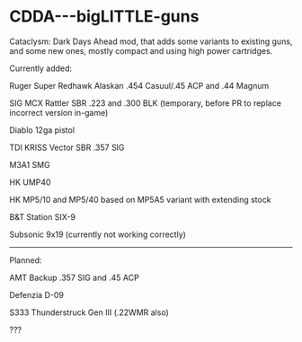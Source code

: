 # CDDA---bigLITTLE-guns
Cataclysm: Dark Days Ahead mod, that adds some variants to existing guns, and some new ones, mostly compact and using high power cartridges.

Currently added: 

Ruger Super Redhawk Alaskan .454 Casuul/.45 ACP and .44 Magnum

SIG MCX Rattler SBR .223 and .300 BLK (temporary, before PR to replace incorrect version in-game)

Diablo 12ga pistol

TDI KRISS Vector SBR .357 SIG

M3A1 SMG

HK UMP40

HK MP5/10 and MP5/40 based on MP5A5 variant with extending stock


B&T Station SIX-9 


Subsonic 9x19 (currently not working correctly)

-----------------------------------------------------------------------------------------------------------------------------------------------

Planned:

AMT Backup .357 SIG and .45 ACP

Defenzia D-09 

S333 Thunderstruck Gen III (.22WMR also)

???
